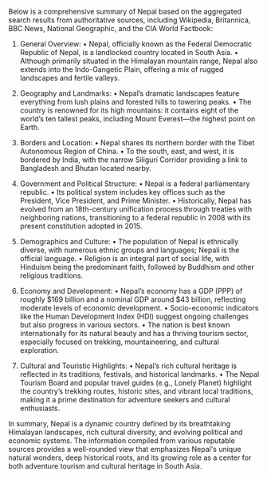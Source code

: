 Below is a comprehensive summary of Nepal based on the aggregated search results from authoritative sources, including Wikipedia, Britannica, BBC News, National Geographic, and the CIA World Factbook:

1. General Overview:
  • Nepal, officially known as the Federal Democratic Republic of Nepal, is a landlocked country located in South Asia.
  • Although primarily situated in the Himalayan mountain range, Nepal also extends into the Indo-Gangetic Plain, offering a mix of rugged landscapes and fertile valleys.

2. Geography and Landmarks:
  • Nepal’s dramatic landscapes feature everything from lush plains and forested hills to towering peaks.
  • The country is renowned for its high mountains: it contains eight of the world’s ten tallest peaks, including Mount Everest—the highest point on Earth.

3. Borders and Location:
  • Nepal shares its northern border with the Tibet Autonomous Region of China.
  • To the south, east, and west, it is bordered by India, with the narrow Siliguri Corridor providing a link to Bangladesh and Bhutan located nearby.

4. Government and Political Structure:
  • Nepal is a federal parliamentary republic.
  • Its political system includes key offices such as the President, Vice President, and Prime Minister.
  • Historically, Nepal has evolved from an 18th-century unification process through treaties with neighboring nations, transitioning to a federal republic in 2008 with its present constitution adopted in 2015.

5. Demographics and Culture:
  • The population of Nepal is ethnically diverse, with numerous ethnic groups and languages; Nepali is the official language.
  • Religion is an integral part of social life, with Hinduism being the predominant faith, followed by Buddhism and other religious traditions.

6. Economy and Development:
  • Nepal’s economy has a GDP (PPP) of roughly $169 billion and a nominal GDP around $43 billion, reflecting moderate levels of economic development.
  • Socio-economic indicators like the Human Development Index (HDI) suggest ongoing challenges but also progress in various sectors.
  • The nation is best known internationally for its natural beauty and has a thriving tourism sector, especially focused on trekking, mountaineering, and cultural exploration.

7. Cultural and Touristic Highlights:
  • Nepal’s rich cultural heritage is reflected in its traditions, festivals, and historical landmarks.
  • The Nepal Tourism Board and popular travel guides (e.g., Lonely Planet) highlight the country’s trekking routes, historic sites, and vibrant local traditions, making it a prime destination for adventure seekers and cultural enthusiasts.

In summary, Nepal is a dynamic country defined by its breathtaking Himalayan landscapes, rich cultural diversity, and evolving political and economic systems. The information compiled from various reputable sources provides a well-rounded view that emphasizes Nepal's unique natural wonders, deep historical roots, and its growing role as a center for both adventure tourism and cultural heritage in South Asia.
